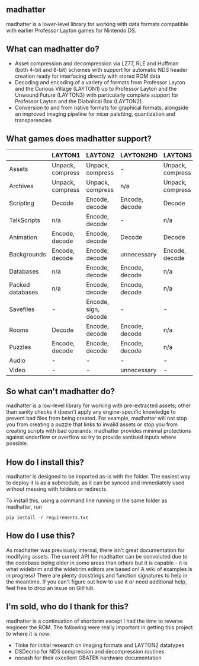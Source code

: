 ## madhatter

madhatter is a lower-level library for working with data formats compatible with earlier Professor Layton games for Nintendo DS.

## What can madhatter do?
 - Asset compression and decompression via LZ77, RLE and Huffman (both 4-bit and 8-bit) schemes with support for automatic NDS header creation ready for interfacing directly with stored ROM data
 - Decoding and encoding of a variety of formats from Professor Layton and the Curious Village (LAYTON1) up to Professor Layton and the Unwound Future (LAYTON3) with particularly complete support for Professor Layton and the Diabolical Box (LAYTON2)
 - Conversion to and from native formats for graphical formats, alongside an improved imaging pipeline for nicer paletting, quantization and transparencies
 

## What games does madhatter support?
||LAYTON1|LAYTON2|LAYTON2HD|LAYTON3|
|--|--|--|--|--|
|Assets|Unpack, compress|Unpack, compress|-|Unpack, compress
|Archives|Unpack, compress|Unpack, compress|n/a|Unpack, compress
|Scripting|Decode|Encode, decode|Encode, decode|Decode
|TalkScripts|n/a|Encode, decode|-|n/a
|Animation|Encode, decode|Encode, decode|Decode|Decode
|Backgrounds|Encode, decode|Encode, decode|unnecessary|Encode, decode
|Databases|n/a|Encode, decode|Encode, decode|n/a
|Packed databases|n/a|Encode, decode|Encode, decode|n/a
|Savefiles|-|Encode, sign, decode|-|-
|Rooms|Decode|Encode, decode|Encode, decode|n/a
|Puzzles|Encode, decode|Encode, decode|Encode, decode|n/a
|Audio|-|-|-|-
|Video|-|-|unnecessary|-

## So what can't madhatter do?

madhatter is a low-level library for working with pre-extracted assets; other than sanity checks it doesn't apply any engine-specific knowledge to prevent bad files from being created. For example, madhatter will not stop you from creating a puzzle that links to invalid assets or stop you from creating scripts with bad operands. madhatter provides minimal protections against underflow or overflow so try to provide santised inputs where possible.

## How do I install this?
madhatter is designed to be imported as-is with the folder. The easiest way to deploy it is as a submodule, as it can be synced and immediately used without messing with folders or redirects.

To install this, using a command line running in the same folder as madhatter, run

```
pip install -r requirements.txt
```

## How do I use this?

As madhatter was previously internal, there isn't great documentation for modifying assets. The current API for madhatter can be convoluted due to the codebase being older in some areas than others but it is capable - it is what widebrim and the widebrim editors are based on! A wiki of examples is in progress! There are plenty docstrings and function signatures to help in the meantime. If you can't figure out how to use it or need additional help, feel free to drop an issue on GitHub.

## I'm sold, who do I thank for this?
madhatter is a continuation of shortbrim except I had the time to reverse engineer the ROM. The following were really important in getting this project to where it is now:
- Tinke for initial research on imaging formats and LAYTON2 datatypes
- DSDecmp for NDS compression and decompression routines
- nocash for their excellent GBATEK hardware documentation
